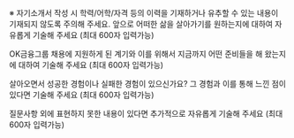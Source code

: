 




※ 자기소개서 작성 시 학력/어학/자격 등의 이력을 기재하거나 유추할 수 있는 내용이 기재되지 않도록 주의해 주세요.
앞으로 어떠한 삶을 살아가기를 원하는지에 대하여 자유롭게 기술해 주세요 (최대 600자 입력가능)



OK금융그룹 채용에 지원하게 된 계기와 이를 위해서 지금까지 어떤 준비들을 해 왔는지에 대하여 기술해 주세요 (최대 600자 입력가능)




살아오면서 성공한 경험이나 실패한 경험이 있으신가요? 그 경험과 이를 통해 느낀 점이 있다면 기술해 주세요 (최대 600자 입력가능)




질문사항 외에 표현하지 못한 내용이 있다면 추가적으로 자유롭게 기술해 주세요 (최대 600자 입력가능)